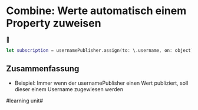 # Combine: Werte automatisch einem Property zuweisen
🔀

```swift
let subscription = usernamePublisher.assign(to: \.username, on: object)
```

## Zusammenfassung
- Beispiel: Immer wenn der usernamePublisher einen Wert publiziert, soll dieser einem Username zugewiesen werden

#learning unit#
